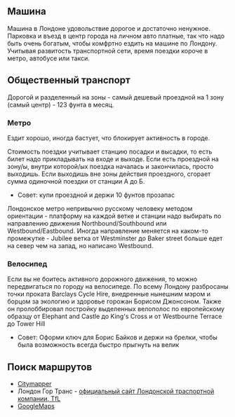 
## Машина

Машина в Лондоне удовольствие дорогое и достаточно ненужное. Парковка и въезд в центр города на личном авто платные, так что надо быть очень богатым, чтобы комфртно ездить на машине по Лондону. Учитывая развитость транспортной сети, время поездки короче в метро, автобусе или такси. 


## Общественный транспорт

Дорогой и разделенный на зоны - самый дешевый проездной на 1 зону (самый центр) - 123 фунта в месяц. 

### Метро

Ездит хорошо, иногда бастует, что блокирует активность в городе.

Стоимость поездки учитывает станцию посадки и высадки, то есть билет надо прикладывать на входе и выходе. Если есть проездной на зону/ы, внутри которой/ых поездка началась и закончилась, просто выходишь. Если выходишь вне зоны действия проездного, сгорает сумма одиночной поездки от станции А до Б. 

* Совет: купи проездной и держи 10 фунтов прозапас

Лондонское метро непривычно русскому человеку методом ориентации - платформу на каждой ветке и станции надо выбирать по направлению движения Northbound/Southbound или Westbound/Eastbound. Иногда направление меняется на каком-то промежутке - Jubilee ветка от Westminster до Baker street больше едет на север чем на запад, но написано Westbound. 

### Велосипед

Если вы не боитесь активного дорожного движения, то можно передвигаться по городу на велосипеде. По всему Лондону разбросаны точки проката Barclays Cycle Hire, внедренные нынешним мэром и борцом за экологию и здоровье горожан Борисом Джонсоном. Также он пролоббировал постройку выделенных велополос по европейскому образцу от Elephant and Castle до King's Cross и от Westbourne Terrace до Tower Hill

* Совет: Оформи ключ для Борис Байков и держи на брелки, чтобы была возможность всегда быстро прыгнуть на велик



## Поиск маршрутов

* [Citymapper](https://citymapper.com/)
* Лондон Гор Транс - [официальный сайт Лондонской траспортной компании, TfL](tfl.gov.uk)
* [GoogleMaps](maps.google.co.uk)

